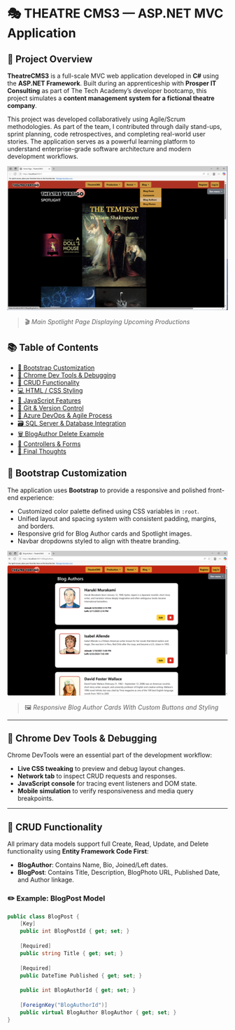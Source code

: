 # 🎭 THEATRE CMS3 — ASP.NET MVC Application

## 🌟 Project Overview

**TheatreCMS3** is a full-scale MVC web application developed in **C#** using the **ASP.NET Framework**. Built during an apprenticeship with **Prosper IT Consulting** as part of The Tech Academy’s developer bootcamp, this project simulates a **content management system for a fictional theatre company**.

This project was developed collaboratively using Agile/Scrum methodologies. As part of the team, I contributed through daily stand-ups, sprint planning, code retrospectives, and completing real-world user stories. The application serves as a powerful learning platform to understand enterprise-grade software architecture and modern development workflows.

![Home Page UI](assets/screenshots/Home.png)
> 🎬 *Main Spotlight Page Displaying Upcoming Productions*

## 📚 Table of Contents

- [🎨 Bootstrap Customization](#bootstrap-customization)
- [🧰 Chrome Dev Tools & Debugging](#chrome-dev-tools--debugging)
- [🧾 CRUD Functionality](#crud-functionality)
- [💻 HTML / CSS Styling](#html--css-styling)
- [📜 JavaScript Features](#javascript-features)
- [🔀 Git & Version Control](#git--version-control)
- [🚀 Azure DevOps & Agile Process](#azure-devops--agile-process)
- [🗃️ SQL Server & Database Integration](#sql-server--database-integration)
- [🗑️ BlogAuthor Delete Example](#blogauthor-delete-example)
- [🧠 Controllers & Forms](#controllers--forms)
- [📌 Final Thoughts](#final-thoughts)



## 🎨 Bootstrap Customization

The application uses **Bootstrap** to provide a responsive and polished front-end experience:

- Customized color palette defined using CSS variables in `:root`.
- Unified layout and spacing system with consistent padding, margins, and borders.
- Responsive grid for Blog Author cards and Spotlight images.
- Navbar dropdowns styled to align with theatre branding.

![Blog Authors Layout](assets/screenshots/BlogAuthors.png)
> 🖼️ *Responsive Blog Author Cards With Custom Buttons and Styling*

---

## 🧰 Chrome Dev Tools & Debugging

Chrome DevTools were an essential part of the development workflow:

- **Live CSS tweaking** to preview and debug layout changes.
- **Network tab** to inspect CRUD requests and responses.
- **JavaScript console** for tracing event listeners and DOM state.
- **Mobile simulation** to verify responsiveness and media query breakpoints.

---

## 🧾 CRUD Functionality

All primary data models support full Create, Read, Update, and Delete functionality using **Entity Framework Code First**:

- **BlogAuthor**: Contains Name, Bio, Joined/Left dates.
- **BlogPost**: Contains Title, Description, BlogPhoto URL, Published Date, and Author linkage.

### ✏️ Example: BlogPost Model

```csharp
public class BlogPost {
    [Key]
    public int BlogPostId { get; set; }

    [Required]
    public string Title { get; set; }

    [Required]
    public DateTime Published { get; set; }

    public int BlogAuthorId { get; set; }

    [ForeignKey("BlogAuthorId")]
    public virtual BlogAuthor BlogAuthor { get; set; }
}
